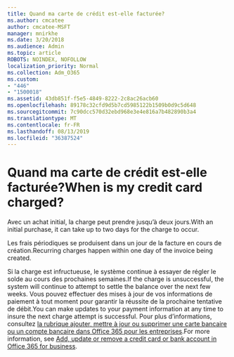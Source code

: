 ```yaml
---
title: Quand ma carte de crédit est-elle facturée?
ms.author: cmcatee
author: cmcatee-MSFT
manager: mnirkhe
ms.date: 3/20/2018
ms.audience: Admin
ms.topic: article
ROBOTS: NOINDEX, NOFOLLOW
localization_priority: Normal
ms.collection: Adm_O365
ms.custom:
- "446"
- "1500018"
ms.assetid: 43db851f-f5e5-4849-8222-2c8ac26acb60
ms.openlocfilehash: 89178c32cfd9d5b7cd5985122b1509b0d9c5d648
ms.sourcegitcommit: 7c90dcc570d32ebd968e3e4e816a7b482890b3a4
ms.translationtype: MT
ms.contentlocale: fr-FR
ms.lasthandoff: 08/13/2019
ms.locfileid: "36387524"
---
```

# <a name="when-is-my-credit-card-charged"></a><span data-ttu-id="e1c86-102">Quand ma carte de crédit est-elle facturée?</span><span class="sxs-lookup"><span data-stu-id="e1c86-102">When is my credit card charged?</span></span>

<span data-ttu-id="e1c86-103">Avec un achat initial, la charge peut prendre jusqu’à deux jours.</span><span class="sxs-lookup"><span data-stu-id="e1c86-103">With an initial purchase, it can take up to two days for the charge to occur.</span></span>
  
<span data-ttu-id="e1c86-104">Les frais périodiques se produisent dans un jour de la facture en cours de création.</span><span class="sxs-lookup"><span data-stu-id="e1c86-104">Recurring charges happen within one day of the invoice being created.</span></span>
  
<span data-ttu-id="e1c86-105">Si la charge est infructueuse, le système continue à essayer de régler le solde au cours des prochaines semaines.</span><span class="sxs-lookup"><span data-stu-id="e1c86-105">If the charge is unsuccessful, the system will continue to attempt to settle the balance over the next few weeks.</span></span> <span data-ttu-id="e1c86-106">Vous pouvez effectuer des mises à jour de vos informations de paiement à tout moment pour garantir la réussite de la prochaine tentative de débit.</span><span class="sxs-lookup"><span data-stu-id="e1c86-106">You can make updates to your payment information at any time to insure the next charge attempt is successful.</span></span> <span data-ttu-id="e1c86-107">Pour plus d’informations, consultez [la rubrique ajouter, mettre à jour ou supprimer une carte bancaire ou un compte bancaire dans Office 365 pour les entreprises](https://docs.microsoft.com/en-us/office365/admin/subscriptions-and-billing/add-update-or-remove-credit-card-or-bank-account).</span><span class="sxs-lookup"><span data-stu-id="e1c86-107">For more information, see [Add, update or remove a credit card or bank account in Office 365 for business](https://docs.microsoft.com/en-us/office365/admin/subscriptions-and-billing/add-update-or-remove-credit-card-or-bank-account).</span></span>